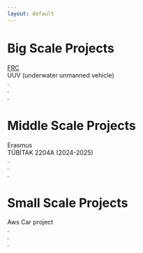 ```yaml
---
layout: default
---
```


# Big Scale Projects
[FRC](big_sized_projects/frc) <br>
UUV (underwater unmanned vehicle) <br>
. <br>
.  <br>
.

# Middle Scale Projects
Erasmus <br>
TÜBİTAK 2204A (2024-2025) <br>
. <br>
. <br>
.

# Small Scale Projects
Aws Car project <br>
. <br>
. <br>
.
